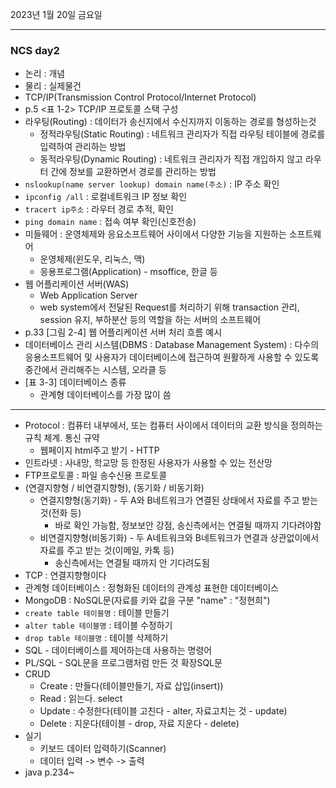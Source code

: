2023년 1월 20일 금요일

---

### NCS day2

- 논리 : 개념 
- 물리 : 실제물건
- TCP/IP(Transmission Control Protocol/Internet Protocol)
- p.5 <표 1-2> TCP/IP 프로토콜 스택 구성
- 라우팅(Routing) : 데이터가 송신지에서 수신지까지 이동하는 경로를 형성하는것
  - 정적라우팅(Static Routing) : 네트워크 관리자가 직접 라우팅 테이블에 경로를 입력하여 관리하는 방법
  - 동적라우팅(Dynamic Routing) : 네트워크 관리자가 직접 개입하지 않고 라우터 간에 정보를 교환하면서 경로를 관리하는 방법
- `nslookup(name server lookup) domain name(주소)` : IP 주소 확인
- `ipconfig /all` : 로컬네트워크 IP 정보 확인
- `tracert ip주소` : 라우터 경로 추적, 확인
- `ping domain name` : 접속 여부 확인(신호전송) 
- 미들웨어 : 운영체제와 응요소프트웨어 사이에서 다양한 기능을 지원하는 소프트웨어
  - 운영체제(윈도우, 리눅스, 맥)
  - 응용프로그램(Application) - msoffice, 한글 등
- 웹 어플리케이션 서버(WAS)
  - Web Application Server
  - web system에서 전달된 Request를 처리하기 위해 transaction 관리, session 유지, 부하분산 등의 역할을 하는 서버의 소프트웨어
- p.33 [그림 2-4] 웹 어플리케이션 서버 처리 흐름 예시
- 데이터베이스 관리 시스템(DBMS : Database Management System) : 다수의 응용소프트웨어 및 사용자가 데이터베이스에 접근하여 원활하게 사용할 수 있도록 중간에서 관리해주는 시스템, 오라클 등
- [표 3-3] 데이터베이스 종류
  - 관계형 데이터베이스를 가장 많이 씀

---

- Protocol : 컴퓨터 내부에서, 또는 컴퓨터 사이에서 데이터의 교환 방식을 정의하는 규칙 체계. 통신 규약
  - 웹페이지 html주고 받기 - HTTP
- 인트라넷 : 사내망, 학교망 등 한정된 사용자가 사용할 수 있는 전산망
- FTP프로토콜 : 파일 송수신용 프로토콜
- (연결지향형 / 비연결지향형), (동기화 / 비동기화)
  - 연결지향형(동기화) - 두 A와 B네트워크가 연결된 상태에서 자료를 주고 받는 것(전화 등)
    - 바로 확인 가능함, 정보보안 강점, 송신측에서는 연결될 때까지 기다려야함
  - 비연결지향형(비동기화) - 두 A네트워크와 B네트워크가 연결과 상관없이에서 자료를 주고 받는 것(이메일, 카톡 등)
    - 송신측에서는 연결될 때까지 안 기다려도됨
- TCP :  연결지향형이다
- 관계형 데이터베이스 : 정형화된 데이터의 관계성 표현한 데이터베이스
- MongoDB : NoSQL문(자료를 키와 값을 구분 "name" :  "정현희")
- `create table 테이블명` : 테이블 만들기 
- `alter table 테이블명` : 테이블 수정하기 
- `drop table 테이블명` : 테이블 삭제하기 
- SQL - 데이터베이스를 제어하는데 사용하는 명령어
- PL/SQL - SQL문을 프로그램처럼 만든 것 확장SQL문
- CRUD
  - Create : 만들다(테이블만들기, 자료 삽입(insert))
  - Read : 읽는다. select 
  - Update : 수정한다(테이블 고친다 - alter, 자료고치는 것 - update)
  - Delete : 지운다(테이블 - drop, 자료 지운다 - delete)
- 실기
  - 키보드 데이터 입력하기(Scanner)
  - 데이터 입력 -> 변수 -> 출력
- java p.234~